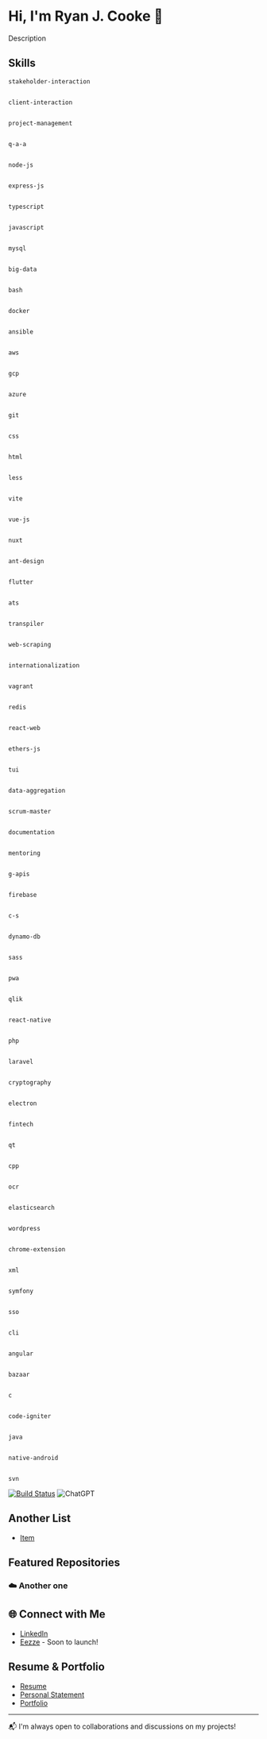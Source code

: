 # Hi, I'm Ryan J. Cooke 👋

Description

## Skills


    stakeholder-interaction


    client-interaction


    project-management


    q-a-a


    node-js


    express-js


    typescript


    javascript


    mysql


    big-data


    bash


    docker


    ansible


    aws


    gcp


    azure


    git


    css


    html


    less


    vite


    vue-js


    nuxt


    ant-design


    flutter


    ats


    transpiler


    web-scraping


    internationalization


    vagrant


    redis


    react-web


    ethers-js


    tui


    data-aggregation


    scrum-master


    documentation


    mentoring


    g-apis


    firebase


    c-s


    dynamo-db


    sass


    pwa


    qlik


    react-native


    php


    laravel


    cryptography


    electron


    fintech


    qt


    cpp


    ocr


    elasticsearch


    wordpress


    chrome-extension


    xml


    symfony


    sso


    cli


    angular


    bazaar


    c


    code-igniter


    java


    native-android


    svn


[![Build Status](https://img.shields.io/badge/Entrepreneur-%237D4698.svg?&style=for-the-badge&logo=entrepreneur&logoColor=green)](https://travis-ci.org/user/repo)
![ChatGPT](https://img.shields.io/badge/chatGPT-74aa9c?style=for-the-badge&logo=openai&logoColor=white)

## Another List
- [Item](https://google.com)

## Featured Repositories

### ☁️ Another one

## 🌐 Connect with Me
- [LinkedIn](https://www.linkedin.com/in/ryan-j-cooke/)
- [Eezze](https://eezze.io/) - Soon to launch!

## Resume & Portfolio
- [Resume](https://ryansresume.s3.amazonaws.com/resume.html)
- [Personal Statement](https://ryansresume.s3.amazonaws.com/personal-statement.html)
- [Portfolio](https://ryansresume.s3.amazonaws.com/portfolio.html)
---

📬 I'm always open to collaborations and discussions on my projects!